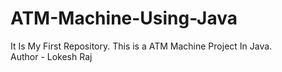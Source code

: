 # ATM-Machine-Using-Java
It Is My First Repository. This is a ATM Machine Project In Java.
<br>
Author - Lokesh Raj
